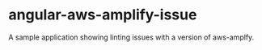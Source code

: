# angular-aws-amplify-issue
A sample application showing linting issues with a version of aws-amplfy.
